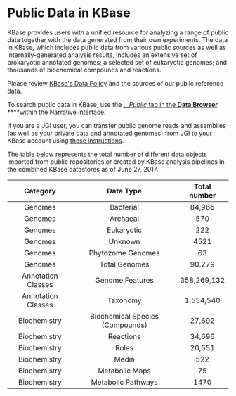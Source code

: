 # Public Data in KBase

KBase provides users with a unified resource for analyzing a range of public data together with the data generated from their own experiments. The data in KBase, which includes public data from various public sources as well as internally-generated analysis results, includes an extensive set of prokaryotic annotated genomes; a selected set of eukaryotic genomes; and thousands of biochemical compounds and reactions.

Please review [KBase's Data Policy](https://kbase.us/data-policy-and-sources/) and the sources of our public reference data.

To search public data in KBase, use the __[_Public_ tab in the **Data Browser** ](../getting-started/narrative-user-guide/explore-data.md) ****within the Narrative Interface.

If you are a JGI user, you can transfer public genome reads and assemblies \(as well as your private data and annotated genomes\) from JGI to your KBase account using [these instructions](transferring-data-from-jgi.md).

  
The table below represents the total number of different data objects imported from public repositories or created by KBase analysis pipelines in the combined KBase datastores as of June 27, 2017.

| Category | Data Type | Total number |
| :---: | :---: | :---: |
| Genomes | Bacterial | 84,966 |
| Genomes | Archaeal | 570 |
| Genomes | Eukaryotic | 222 |
| Genomes | Unknown | 4521 |
| Genomes | Phytozome Genomes | 63 |
| Genomes | Total Genomes | 90.279 |
| Annotation Classes | Genome Features | 358,269,132 |
| Annotation Classes | Taxonomy | 1,554,540 |
| Biochemistry | Biochemical Species \(Compounds\) | 27,692 |
| Biochemistry | Reactions | 34,696 |
| Biochemistry | Roles | 20,551 |
| Biochemistry | Media | 522 |
| Biochemistry | Metabolic Maps | 75 |
| Biochemistry | Metabolic Pathways | 1470 |

